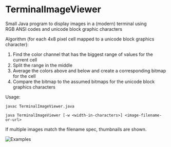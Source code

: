 # TerminalImageViewer

Small Java program to display images in a (modern) terminal using RGB ANSI codes and unicode block graphic characters

Algorithm (for each 4x8 pixel cell mapped to a unicode block graphics character):

1. Find the color channel that has the biggest range of values for the current cell
2. Split the range in the middle 
3. Average the colors above and below and create a corresponding bitmap for the cell
3. Compare the bitmap to the assumed bitmaps for the unicode block graphics characters


Usage:

```
javac TerminalImageViewer.java

java TerminalImageViewer [-w <width-in-characters>] <image-filename-or-url>

```

If multiple images match the filename spec, thumbnails are shown.

![Examples](http://i.imgur.com/8UyGjg8.png)

